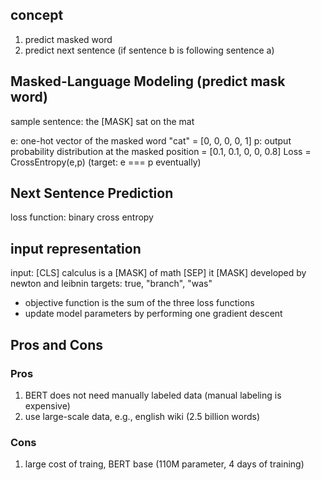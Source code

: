## concept

1. predict masked word
2. predict next sentence (if sentence b is following sentence a)

## Masked-Language Modeling (predict mask word)

sample sentence: the [MASK] sat on the mat

e: one-hot vector of the masked word "cat" = [0, 0, 0, 0, 1]
p: output probability distribution at the masked position = [0.1, 0.1, 0, 0, 0.8]
Loss = CrossEntropy(e,p)  (target: e === p eventually)

## Next Sentence Prediction
loss function: binary cross entropy

## input representation
input: [CLS] calculus is a [MASK] of math [SEP] it [MASK] developed by newton and leibnin
targets: true, "branch", "was"

- objective function is the sum of the three loss functions
- update model parameters by performing one gradient descent

## Pros and Cons
### Pros
1. BERT does not need manually labeled data (manual labeling is expensive)
2. use large-scale data, e.g., english wiki (2.5 billion words)

### Cons
1. large cost of traing, BERT base (110M parameter, 4 days of training)
